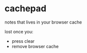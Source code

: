 # cachepad
notes that lives in your browser cache

lost once you:

- press clear
- remove browser cache
